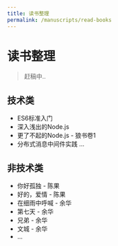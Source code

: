 ```yaml
---
title: 读书整理
permalink: /manuscripts/read-books
---
```

# 读书整理

> 赶稿中..

## 技术类

- ES6标准入门
- 深入浅出的Node.js
- 更了不起的Node.js - 狼书卷1
- 分布式消息中间件实践
...

## 非技术类

- 你好孤独 - 陈果
- 好的，爱情 - 陈果
- 在细雨中呼喊 - 余华
- 第七天 - 余华
- 兄弟 - 余华
- 文城 - 余华
- ...
